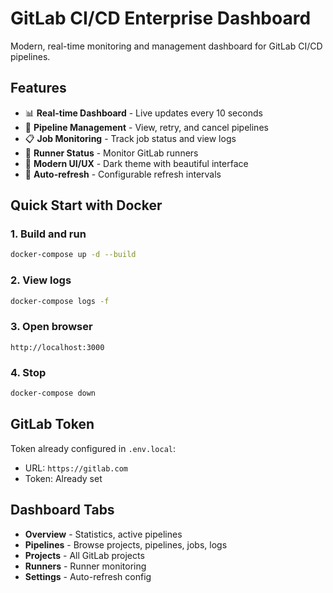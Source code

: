 # GitLab CI/CD Enterprise Dashboard

Modern, real-time monitoring and management dashboard for GitLab CI/CD pipelines.

## Features

- 📊 **Real-time Dashboard** - Live updates every 10 seconds
- 🚀 **Pipeline Management** - View, retry, and cancel pipelines
- 📋 **Job Monitoring** - Track job status and view logs
- 🏃 **Runner Status** - Monitor GitLab runners
- 🎨 **Modern UI/UX** - Dark theme with beautiful interface
- 🔄 **Auto-refresh** - Configurable refresh intervals

## Quick Start with Docker

### 1. Build and run
```bash
docker-compose up -d --build
```

### 2. View logs
```bash
docker-compose logs -f
```

### 3. Open browser
```
http://localhost:3000
```

### 4. Stop
```bash
docker-compose down
```

## GitLab Token

Token already configured in `.env.local`:
- URL: `https://gitlab.com`
- Token: Already set

## Dashboard Tabs

- **Overview** - Statistics, active pipelines
- **Pipelines** - Browse projects, pipelines, jobs, logs
- **Projects** - All GitLab projects
- **Runners** - Runner monitoring
- **Settings** - Auto-refresh config
